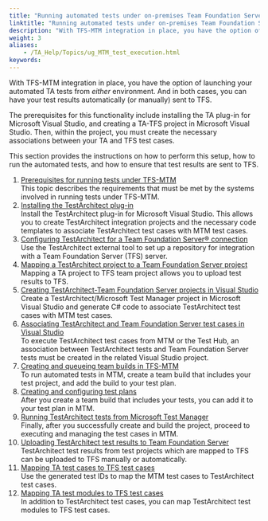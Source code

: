 ```yaml
--- 
title: "Running automated tests under on-premises Team Foundation Server"
linktitle: "Running automated tests under on-premises Team Foundation Server"
description: "With TFS-MTM integration in place, you have the option of launching your automated TA tests from either environment. And in both cases, you can have your test results automatically (or manually) sent to TFS."
weight: 3
aliases: 
    - /TA_Help/Topics/ug_MTM_test_execution.html
keywords: 
---
```


With TFS-MTM integration in place, you have the option of launching your automated TA tests from *either* environment. And in both cases, you can have your test results automatically \(or manually\) sent to TFS.

The prerequisites for this functionality include installing the TA plug-in for Microsoft Visual Studio, and creating a TA-TFS project in Microsoft Visual Studio. Then, within the project, you must create the necessary associations between your TA and TFS test cases.

This section provides the instructions on how to perform this setup, how to run the automated tests, and how to ensure that test results are sent to TFS.

1.  [Prerequisites for running tests under TFS-MTM](/TA_Help/Topics/ug_MTM_test_execution_prerequisites.html)  
This topic describes the requirements that must be met by the systems involved in running tests under TFS-MTM.
2.  [Installing the TestArchitect plug-in](/TA_Help/Topics/ug_MTM_installing_TA_plugin.html)  
Install the TestArchitect plug-in for Microsoft Visual Studio. This allows you to create TestArchitect integration projects and the necessary code templates to associate TestArchitect test cases with MTM test cases.
3.  [Configuring TestArchitect for a Team Foundation Server® connection](/TA_Help/Topics/Integration_MTM_connecting_TFS_COPY.html)  
Use the TestArchitect external tool to set up a repository for integration with a Team Foundation Server \(TFS\) server.
4.  [Mapping a TestArchitect project to a Team Foundation Server project](/TA_Help/Topics/Integration_MTM_map_proj_COPY.html)  
Mapping a TA project to TFS team project allows you to upload test results to TFS.
5.  [Creating TestArchitect-Team Foundation Server projects in Visual Studio](/TA_Help/Topics/Integration_MTM_creating_vs_project.html)  
Create a TestArchitect/Microsoft Test Manager project in Microsoft Visual Studio and generate C\# code to associate TestArchitect test cases with MTM test cases.
6.  [Associating TestArchitect and Team Foundation Server test cases in Visual Studio](/TA_Help/Topics/ug_MTM_associate.html)  
To execute TestArchitect test cases from MTM or the Test Hub, an association between TestArchitect tests and Team Foundation Server tests must be created in the related Visual Studio project.
7.  [Creating and queueing team builds in TFS-MTM](/TA_Help/Topics/ug_MTM_test_execution_creating_team_builds.html)  
To run automated tests in MTM, create a team build that includes your test project, and add the build to your test plan.
8.  [Creating and configuring test plans](/TA_Help/Topics/ug_MTM_test_execution_configuring_test_plans.html)  
After you create a team build that includes your tests, you can add it to your test plan in MTM.
9.  [Running TestArchitect tests from Microsoft Test Manager](/TA_Help/Topics/Integration_MTM_running_test_cases.html)  
Finally, after you successfully create and build the project, proceed to executing and managing the test cases in MTM.
10. [Uploading TestArchitect test results to Team Foundation Server](/TA_Help/Topics/ug_MTM_upload_result.html)  
TestArchitect test results from test projects which are mapped to TFS can be uploaded to TFS manually or automatically.
11. [Mapping TA test cases to TFS test cases](/TA_Help/Topics/Integration_MTM_mapping_TA_MTM_IDs.html)  
Use the generated test IDs to map the MTM test cases to TestArchitect test cases.
12. [Mapping TA test modules to TFS test cases](/TA_Help/Topics/TFS_mapping_TM.html)  
In addition to TestArchitect test cases, you can map TestArchitect test modules to TFS test cases.



